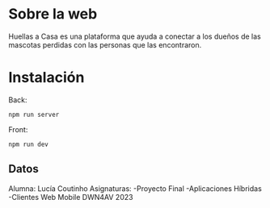 # Sobre la web

Huellas a Casa es una plataforma que ayuda a conectar a los
dueños de las mascotas perdidas con las personas que las
encontraron.

# Instalación

Back:

```
npm run server
```

Front:

```
npm run dev
```

## Datos

Alumna: Lucía Coutinho
Asignaturas:
-Proyecto Final
-Aplicaciones Híbridas
-Clientes Web Mobile
DWN4AV 2023

